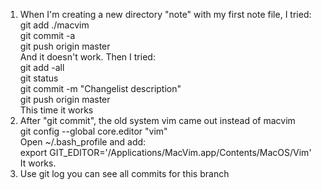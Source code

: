 1. When I'm creating a new directory "note" with my first note file, I tried:  
	git add ./macvim  
	git commit -a  
	git push origin master  
   And it doesn't work. Then I tried:  
	git add -all  
	git status  
	git commit -m "Changelist description"  
	git push origin master  
   This time it works
2. After "git commit", the old system vim came out instead of macvim  
	git config --global core.editor "vim"  
	Open ~/.bash_profile and add:  
		export GIT_EDITOR='/Applications/MacVim.app/Contents/MacOS/Vim'  
   It works.
3. Use git log you can see all commits for this branch
